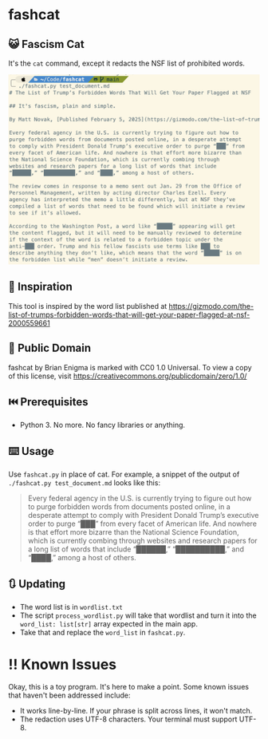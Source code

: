 # fashcat

## 😺 Fascism Cat

It's the `cat` command, except it redacts the NSF list of prohibited words.

![](example.png)

## 🚫 Inspiration

This tool is inspired by the word list published at
<https://gizmodo.com/the-list-of-trumps-forbidden-words-that-will-get-your-paper-flagged-at-nsf-2000559661>

## 🙌 Public Domain

fashcat by Brian Enigma is marked with CC0 1.0 Universal. To view a copy of this license, 
visit <https://creativecommons.org/publicdomain/zero/1.0/>

## ⏮️ Prerequisites

- Python 3. No more. No fancy libraries or anything.

## ⌨️ Usage

Use `fashcat.py` in place of cat. For example, a snippet of the output of
`./fashcat.py test_document.md` looks like this:

> Every federal agency in the U.S. is currently trying to figure out how to
> purge forbidden words from documents posted online, in a desperate attempt
> to comply with President Donald Trump’s executive order to purge “███” from
> every facet of American life. And nowhere is that effort more bizarre than
> the National Science Foundation, which is currently combing through
> websites and research papers for a long list of words that include
> “██████,” “██████████,” and “████,” among a host of others.

## 🔃 Updating

- The word list is in `wordlist.txt`
- The script `process_wordlist.py` will take that wordlist and turn it into 
  the `word_list: list[str]` array expected in the main app.
- Take that and replace the `word_list` in `fashcat.py`.

# ‼️ Known Issues

Okay, this is a toy program. It's here to make a point. Some known issues that
haven't been addressed include:

- It works line-by-line. If your phrase is split across lines, it won't match.
- The redaction uses UTF-8 characters. Your terminal must support UTF-8.
